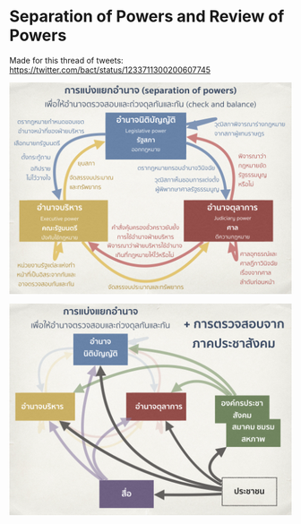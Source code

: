 # Separation of Powers and Review of Powers

Made for this thread of tweets: https://twitter.com/bact/status/1233711300200607745 

![การแบ่งแยกอำนาจและการดุลอำนาจระหว่างกัน](separation-of-powers.png)

![การแบ่งแยกอำนาจ การดุลอำนาจระหว่างกัน และการตรวจสอบจากประชาชน](separation-of-powers-people.png)
